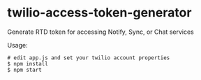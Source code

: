 # twilio-access-token-generator
Generate RTD token for accessing Notify, Sync, or Chat services

Usage:

    # edit app.js and set your twilio account properties
    $ npm install
    $ npm start
